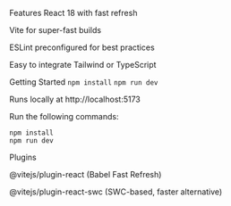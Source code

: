 

Features
React 18 with fast refresh

Vite for super-fast builds

ESLint preconfigured for best practices

Easy to integrate Tailwind or TypeScript

Getting Started
`npm install`
`npm run dev`


Runs locally at http://localhost:5173

Run the following commands:

`npm install`  
`npm run dev`

Plugins

@vitejs/plugin-react (Babel Fast Refresh)

@vitejs/plugin-react-swc (SWC-based, faster alternative)

